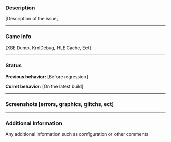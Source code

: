 <!--

Questions can be asked at Gitter: https://gitter.im/Cxbx-Reloaded/Lobby

-->

### Description

[Description of the issue]

---

### Game info
[XBE Dump, KrnlDebug, HLE Cache, Ect]

---

### Status
**Previous behavior:** [Before regression]

**Curret behavior:** [On the latest build]

---

### Screenshots [errors, graphics, glitchs, ect]

---

### Additional Information

Any additional information such as configuration or other comments
